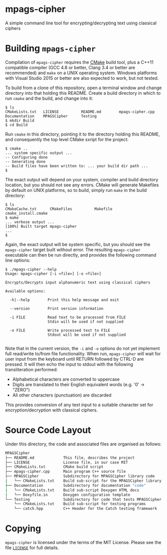 # mpags-cipher
A simple command line tool for encrypting/decrypting text using classical ciphers

# Building `mpags-cipher`
Compilation of `mpags-cipher` requires the [CMake](http://www.cmake.org)
build tool, plus a  C++11 compatible compiler (GCC 4.8 or better, Clang
3.4 or better are recommended) and `make` on a UNIX operating system.
Windows platforms with Visual Studio 2015 or better are also expected to
work, but not tested.

To build from a clone of this repository, open a terminal window
and change directory into that holding this README. Create a build
directory in which to run `cmake` and the build, and change into it:

```
$ ls
CMakeLists.txt   LICENSE          README.md        mpags-cipher.cpp
Documentation    MPAGSCipher      Testing
$ mkdir Build
$ cd Build
```

Run `cmake` in this directory, pointing it to the directory holding this
README, and consequently the top level CMake sxript for the project:

```
$ cmake ..
... system specific output ...
-- Configuring done
-- Generating done
-- Build files have been written to: ... your build dir path ...
$
```

The exact output will depend on your system, compiler and build directory
location, but you should not see any errors. CMake will generate
Makefiles by default on UNIX platforms, so to build, simply run `make`
in the build directory:

```
$ ls
CMakeCache.txt      CMakeFiles          Makefile            cmake_install.cmake
$ make
... verbose output ...
[100%] Built target mpags-cipher
...
$
```

Again, the exact output will be system specific, but you should see the
`mpags-cipher` target built without error. The resulting `mpags-cipher`
executable can then be run directly, and provides the following command
line options:

```
$ ./mpags-cipher --help
Usage: mpags-cipher [-i <file>] [-o <file>]

Encrypts/Decrypts input alphanumeric text using classical ciphers

Available options:

  -h|--help        Print this help message and exit

  --version        Print version information

  -i FILE          Read text to be processed from FILE
                   Stdin will be used if not supplied

  -o FILE          Write processed text to FILE
                   Stdout will be used if not supplied


```

Note that in the current version, the `-i` and `-o` options do not yet
implement full read/write to/from file functionality. When run,
`mpags-cipher` will wait for user input from the keyboard until RETURN
followed by CTRL-D are pressed. It will then echo the input to stdout
with the following transliteration performed:

- Alphabetical characters are converted to uppercase
- Digits are translated to their English equivalent words (e.g. '0' -> "ZERO")
- All other characters (punctuation) are discarded

This provides conversion of any text input to a suitable character set
for encryption/decryption with classical ciphers.


# Source Code Layout
Under this directory, the code and associated files are organised as
follows:

```sh
MPAGSCipher
├── README.md             This file, describes the project
├── LICENSE               License file, in our case MIT
├── CMakeLists.txt        CMake build script
├── mpags-cipher.cpp      Main program C++ source file
├── MPAGSCipher           Subdirectory for MPAGSCipher library code
|   └── CMakeLists.txt    Build sub-script for the MPAGSCipher library
├── Documentation         Subdirectory for documentation "code"
|   └── CMakeLists.txt    Build sub-script Doxygen HTML docs
|   └── Doxyfile.in       Doxygen configuration template
└── Testing               Subdirectory for code that tests MPAGSCipher
    └── CMakeLists.txt    Build sub-script for testing programs
    └── catch.hpp         C++ Header for the Catch testing framework
```

# Copying
`mpags-cipher` is licensed under the terms of the MIT License. Please see
the file [`LICENSE`](LICENSE) for full details.

